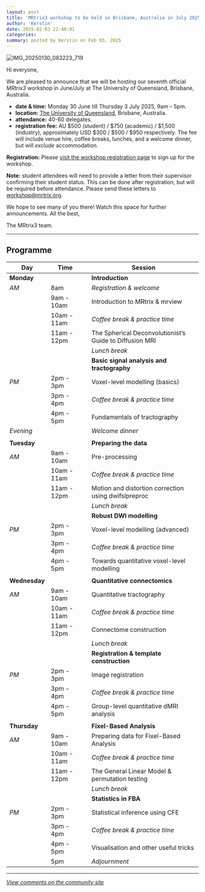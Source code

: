 ```yaml
---
layout: post
title: 'MRtrix3 workshop to be held in Brisbane, Australia in July 2025!'
author: 'Kerstin'
date: 2025-02-03 22:48:01
categories:
summary: posted by Kerstin on Feb 03, 2025
---
```

![IMG_20250130_083223_719](https://community.mrtrix.org/uploads/default/original/2X/0/0f75d57431ddb83bf2cc10e698c45cbc53f8c2e1.jpeg)

Hi everyone,

We are pleased to announce that we will be hosting our seventh official *MRtrix3* workshop in June/July at The University of Queensland, Brisbane, Australia.

* **date & time:** Monday 30 June till Thursday 3 July 2025, 9am – 5pm.
* **location:** [The University of Queensland](https://www.uq.edu.au/), Brisbane, Australia.
* **attendance:** 40-60 delegates.
* **registration fee:** AU $500 (student) / $750 (academic) / $1,500 (industry),  approximately USD $300 / $500 / $950 respectively. The fee will include venue hire, coffee breaks, lunches, and a welcome dinner, but will *exclude* accommodation.

**Registration:** Please [visit the workshop registration page](https://payments.uq.edu.au/mrtrix3workshop2025) to sign up for the workshop.


**Note:** student attendees will need to provide a letter from their supervisor confirming their student status. This can be done after registration, but will be required before attendance. Please send these letters to [workshop@mrtrix.org](mailto:workshop@mrtrix.org).

We hope to see many of you there! Watch this space for further announcements. 
All the best,

The MRtrix3 team.

---

## Programme

|Day | Time |  | Session|
|--- | --- | --- | ---|
|**Monday** |  |  | **Introduction**|
|*AM* | 8am |  | *Registration & welcome*|
| | 9am - 10am |  | Introduction to MRtrix & mrview|
| | 10am - 11am |  | *Coffee break & practice time*|
| | 11am - 12pm |  | The Spherical Deconvolutionist’s Guide to Diffusion MRI|
| |  |  | *Lunch break*|
| |  |  | **Basic signal analysis and tractography**|
|*PM* | 2pm - 3pm |  | Voxel-level modelling (basics)|
| | 3pm - 4pm |  | *Coffee break & practice time*|
| | 4pm - 5pm |  | Fundamentals of tractography|
|*Evening* |  |  | *Welcome dinner*|
| |  |  | |
|**Tuesday** |  |  | **Preparing the data**|
|*AM* | 9am - 10am |  | Pre-processing|
| | 10am - 11am |  | *Coffee break & practice time*|
| | 11am - 12pm |  | Motion and distortion correction using dwifslpreproc|
| |  |  | *Lunch break*|
| |  |  | **Robust DWI modelling**|
|*PM* | 2pm - 3pm |  | Voxel-level modelling (advanced)|
| | 3pm - 4pm |  | *Coffee break & practice time*|
| | 4pm - 5pm |  | Towards quantitative voxel-level modelling|
| |  |  | |
|**Wednesday** |  |  | **Quantitative connectomics**|
|*AM* | 9am - 10am |  | Quantitative tractography|
| | 10am - 11am |  | *Coffee break & practice time*|
| | 11am - 12pm |  | Connectome construction|
| |  |  | *Lunch break*|
| |  |  | **Registration & template construction**|
|*PM* | 2pm - 3pm |  | Image registration|
| | 3pm - 4pm |  | *Coffee break & practice time*|
| | 4pm - 5pm |  | Group-level quantitative dMRI analysis|
| |  |  | |
|**Thursday** |  |  | **Fixel-Based Analysis**|
|*AM* | 9am - 10am |  | Preparing data for Fixel-Based Analysis|
| | 10am - 11am |  | *Coffee break & practice time*|
| | 11am - 12pm |  | The General Linear Model & permutation testing|
| |  |  | *Lunch break*|
| |  |  | **Statistics in FBA**|
|*PM* | 2pm - 3pm |  | Statistical inference using CFE|
| | 3pm - 4pm |  | *Coffee break & practice time*|
| | 4pm - 5pm |  | Visualisation and other useful tricks|
| | 5pm |  | *Adjournment*|

---

*[View comments on the community site](https://community.mrtrix.org/t/8185)*

            